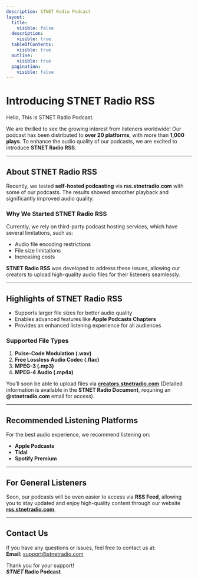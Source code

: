 ```yaml
---
description: STNET Radio Podcast
layout:
  title:
    visible: false
  description:
    visible: true
  tableOfContents:
    visible: true
  outline:
    visible: true
  pagination:
    visible: false
---
```

# Introducing STNET Radio RSS

Hello, This is STNET Radio Podcast.

We are thrilled to see the growing interest from listeners worldwide! Our podcast has been distributed to **over 20 platforms**, with more than **1,000 plays**. To enhance the audio quality of our podcasts, we are excited to introduce **STNET Radio RSS**.  

---

## **About STNET Radio RSS**  

Recently, we tested **self-hosted podcasting** via **rss.stnetradio.com** with some of our podcasts. The results showed smoother playback and significantly improved audio quality.  

### **Why We Started STNET Radio RSS**  
Currently, we rely on third-party podcast hosting services, which have several limitations, such as:  
- Audio file encoding restrictions  
- File size limitations  
- Increasing costs  

**STNET Radio RSS** was developed to address these issues, allowing our creators to upload high-quality audio files for their listeners seamlessly.  

---

## **Highlights of STNET Radio RSS**  
- Supports larger file sizes for better audio quality  
- Enables advanced features like **Apple Podcasts Chapters**  
- Provides an enhanced listening experience for all audiences  

### **Supported File Types**  
1. **Pulse-Code Modulation (.wav)**  
2. **Free Lossless Audio Codec (.flac)**  
3. **MPEG-3 (.mp3)**  
4. **MPEG-4 Audio (.mp4a)**  

You’ll soon be able to upload files via **[creators.stnetradio.com](https://creators.stnetradio.com)** (Detailed information is available in the **STNET Radio Document**, requiring an **@stnetradio.com** email for access).  

---

## **Recommended Listening Platforms**  
For the best audio experience, we recommend listening on:  
- **Apple Podcasts**  
- **Tidal**  
- **Spotify Premium**  

---

## **For General Listeners**  
Soon, our podcasts will be even easier to access via **RSS Feed**, allowing you to stay updated and enjoy high-quality content through our website **[rss.stnetradio.com](https://rss.stnetradio.com)**.  

---

## **Contact Us**  
If you have any questions or issues, feel free to contact us at:  
**Email:** [support@stnetradio.com](mailto:support@stnetradio.com)  

Thank you for your support!  
**_STNET_ Radio Podcast**  